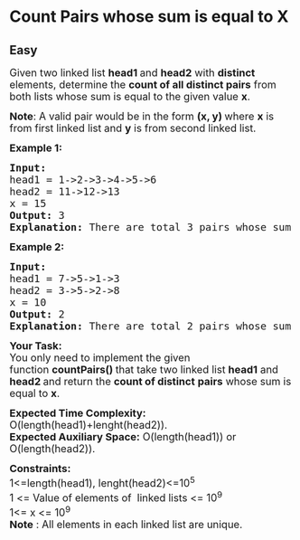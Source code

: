 # Count Pairs whose sum is equal to X
## Easy
<div class="problems_problem_content__Xm_eO"><p><span style="font-size: 18px;">Given two linked list <strong>head</strong><strong>1</strong><strong>&nbsp;</strong>and <strong>head2</strong> with <strong>distinct </strong>elements, determine the <strong>count of all distinct pairs</strong> from both lists whose sum is equal to the given value <strong>x</strong>.</span></p>
<p><span style="font-size: 18px;"><strong>Note</strong>: A valid pair would be in the form <strong>(x, y) </strong>where <strong>x</strong> is from first linked list and <strong>y</strong> is from second linked list.</span></p>
<p><span style="font-size: 18px;"><strong>Example 1:</strong></span></p>
<pre><span style="font-size: 18px;"><strong>Input:
</strong>head1 = 1-&gt;2-&gt;3-&gt;4-&gt;5-&gt;6
head2 = 11-&gt;12-&gt;13
x = 15
<strong>Output: </strong>3<strong>
Explanation: </strong>There are total 3 pairs whose sum is 15 : (4,11) , (3,12) and (2,13)</span>
</pre>
<p><span style="font-size: 18px;"><strong>Example 2:</strong></span></p>
<pre><span style="font-size: 18px;"><strong>Input:
</strong>head1 = 7-&gt;5-&gt;1-&gt;3
head2 = 3-&gt;5-&gt;2-&gt;8
x = 10
<strong>Output: </strong>2<strong>
Explanation: </strong>There are total 2 pairs whose sum is 10 : (7,3) and (5,5)</span></pre>
<p><span style="font-size: 18px;"><strong>Your Task:</strong><br>You only need to implement the given function&nbsp;<strong>countPairs() </strong> that take two linked list <strong>head1</strong> and <strong>head</strong><strong>2 </strong> and return the <strong>count of distinct</strong> <strong>pairs</strong> whose sum is equal to <strong>x</strong>.</span></p>
<p><span style="font-size: 18px;"><strong>Expected Time Complexity:</strong> O(length(head1)+lenght(head2)).<br><strong>Expected Auxiliary Space:</strong> O(length(head1)) or O(length(head2)).</span></p>
<p><span style="font-size: 18px;"><strong>Constraints:</strong><br>1&lt;=length(head1), lenght(head2)&lt;=10<sup>5</sup><br>1 &lt;= Value of elements of&nbsp; linked lists &lt;= 10<sup>9</sup><br>1&lt;= x &lt;= 10<sup>9<br></sup></span><span style="font-size: 18px;"><strong>Note</strong> : All elements in each linked list are unique.</span></p></div>